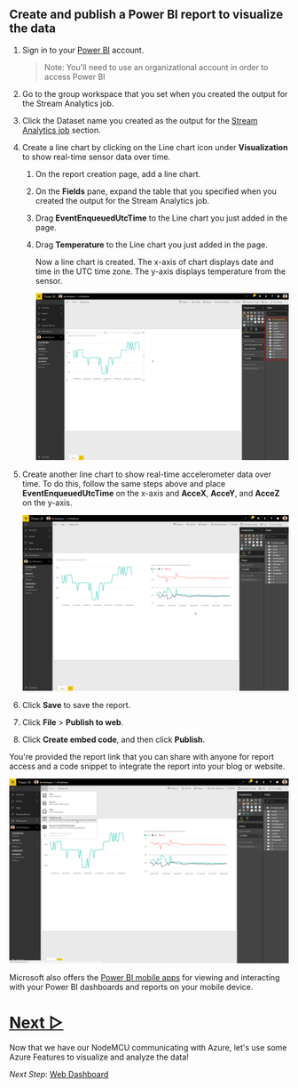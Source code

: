 ## Create and publish a Power BI report to visualize the data

1. Sign in to your [Power BI](https://powerbi.microsoft.com/en-us/) account.
   > Note: You'll need to use an organizational account in order to access Power BI 
1. Go to the group workspace that you set when you created the output for the Stream Analytics job.
1. Click the Dataset name you created as the output for the [Stream Analytics job](5_Stream_Analytics.md) section.
   
1. Create a line chart by clicking on the Line chart icon under **Visualization** to show real-time sensor data over time.
   1. On the report creation page, add a line chart.
   1. On the **Fields** pane, expand the table that you specified when you created the output for the Stream Analytics job.
   1. Drag **EventEnqueuedUtcTime** to the Line chart you just added in the page.
   1. Drag **Temperature** to the Line chart you just added in the page.

      Now a line chart is created. The x-axis of chart displays date and time in the UTC time zone. The y-axis displays temperature from the sensor.
      
      ![Add a line chart for temperature to a Microsoft Power BI report](/images/Azure_configuration/PowerBI_Dataset.png)

1. Create another line chart to show real-time accelerometer data over time. To do this, follow the same steps above and place **EventEnqueuedUtcTime** on the x-axis and **AcceX**, **AcceY**, and **AcceZ** on the y-axis.

   ![Add a line chart for accelerometer to a Microsoft Power BI report](/images/Azure_configuration/PowerBI_Dataset_2.png)

1. Click **Save** to save the report.
1. Click **File** > **Publish to web**.
1. Click **Create embed code**, and then click **Publish**.

You're provided the report link that you can share with anyone for report access and a code snippet to integrate the report into your blog or website.

![Publish a Microsoft Power BI report](/images/Azure_configuration/PowerBI_Dataset_publish.png)

Microsoft also offers the [Power BI mobile apps](https://powerbi.microsoft.com/en-us/documentation/powerbi-power-bi-apps-for-mobile-devices/) for viewing and interacting with your Power BI dashboards and reports on your mobile device.



# [Next ▻](7_Web_Dashboard.md)
Now that we have our NodeMCU communicating with Azure, let's use some Azure Features to visualize and analyze the data!

*Next Step*: [Web Dashboard](7_Web_Deshboard.md)